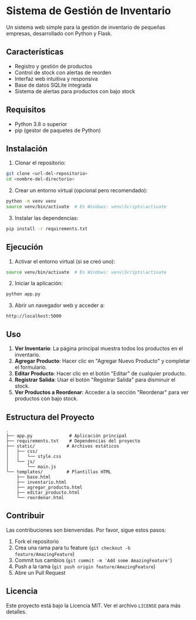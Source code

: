 # Sistema de Gestión de Inventario

Un sistema web simple para la gestión de inventario de pequeñas empresas, desarrollado con Python y Flask.

## Características

- Registro y gestión de productos
- Control de stock con alertas de reorden
- Interfaz web intuitiva y responsiva
- Base de datos SQLite integrada
- Sistema de alertas para productos con bajo stock

## Requisitos

- Python 3.8 o superior
- pip (gestor de paquetes de Python)

## Instalación

1. Clonar el repositorio:
```bash
git clone <url-del-repositorio>
cd <nombre-del-directorio>
```

2. Crear un entorno virtual (opcional pero recomendado):
```bash
python -m venv venv
source venv/bin/activate  # En Windows: venv\Scripts\activate
```

3. Instalar las dependencias:
```bash
pip install -r requirements.txt
```

## Ejecución

1. Activar el entorno virtual (si se creó uno):
```bash
source venv/bin/activate  # En Windows: venv\Scripts\activate
```

2. Iniciar la aplicación:
```bash
python app.py
```

3. Abrir un navegador web y acceder a:
```
http://localhost:5000
```

## Uso

1. **Ver Inventario**: La página principal muestra todos los productos en el inventario.
2. **Agregar Producto**: Hacer clic en "Agregar Nuevo Producto" y completar el formulario.
3. **Editar Producto**: Hacer clic en el botón "Editar" de cualquier producto.
4. **Registrar Salida**: Usar el botón "Registrar Salida" para disminuir el stock.
5. **Ver Productos a Reordenar**: Acceder a la sección "Reordenar" para ver productos con bajo stock.

## Estructura del Proyecto

```
.
├── app.py              # Aplicación principal
├── requirements.txt    # Dependencias del proyecto
├── static/            # Archivos estáticos
│   ├── css/
│   │   └── style.css
│   └── js/
│       └── main.js
└── templates/         # Plantillas HTML
    ├── base.html
    ├── inventario.html
    ├── agregar_producto.html
    ├── editar_producto.html
    └── reordenar.html
```

## Contribuir

Las contribuciones son bienvenidas. Por favor, sigue estos pasos:

1. Fork el repositorio
2. Crea una rama para tu feature (`git checkout -b feature/AmazingFeature`)
3. Commit tus cambios (`git commit -m 'Add some AmazingFeature'`)
4. Push a la rama (`git push origin feature/AmazingFeature`)
5. Abre un Pull Request

## Licencia

Este proyecto está bajo la Licencia MIT. Ver el archivo `LICENSE` para más detalles. 